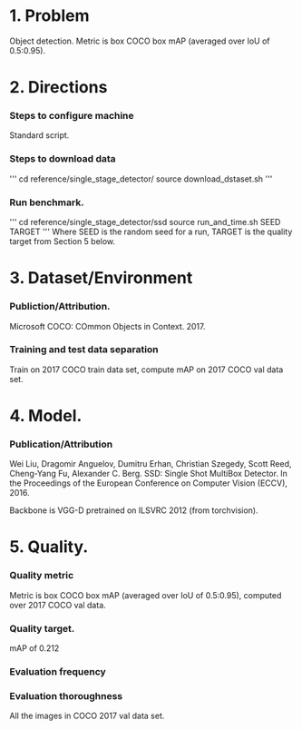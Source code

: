 # 1. Problem
Object detection. Metric is box COCO box mAP (averaged over IoU of 0.5:0.95).

# 2. Directions

### Steps to configure machine
Standard script.

### Steps to download data
'''
cd reference/single_stage_detector/
source download_dstaset.sh
'''

### Run benchmark.
'''
cd reference/single_stage_detector/ssd
source run_and_time.sh SEED TARGET
'''
Where SEED is the random seed for a run, TARGET is the quality target from Section 5 below.

# 3. Dataset/Environment
### Publiction/Attribution.
Microsoft COCO: COmmon Objects in Context. 2017.

### Training and test data separation
Train on 2017 COCO train data set, compute mAP on 2017 COCO val data set.

# 4. Model.
### Publication/Attribution
Wei Liu, Dragomir Anguelov, Dumitru Erhan, Christian Szegedy, Scott Reed, Cheng-Yang Fu, Alexander C. Berg. SSD: Single Shot MultiBox Detector. In the Proceedings of the European Conference on Computer Vision (ECCV), 2016.

Backbone is VGG-D pretrained on ILSVRC 2012 (from torchvision).

# 5. Quality.
### Quality metric
Metric is box COCO box mAP (averaged over IoU of 0.5:0.95), computed over 2017 COCO val data.

### Quality target.
mAP of 0.212

### Evaluation frequency

### Evaluation thoroughness
All the images in COCO 2017 val data set.
